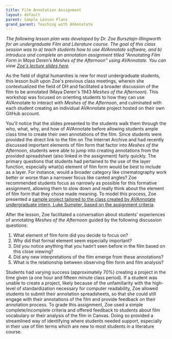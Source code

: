 ```yaml
---
title: Film Annotation Assignment
layout: default
parent: Sample Lesson Plans
grand_parent: Teaching with AVAnnotate
---
```

_The following lesson plan was developed by Dr. Zoe Bursztajn-Illingworth for an undergraduate Film and Literature course. The goal of this class session was to a) teach students how to use AVAnnotate software, and b) introduce and complete an annotation assignment titled "Annotating Film Form in Maya Deren’s Meshes of the Afternoon" using AVAnnotate. You can view [Zoe's lecture slides here](https://docs.google.com/presentation/d/1WoyhfF33s4Ze3IdF_Yl2r8r7eremfKnRMdlgELb2nvM/edit?usp=sharing)._


As the field of digital humanities is new for most undergraduate students, this lesson built upon Zoe's previous class meetings, wherein she contextualized the field of DH and facilitated a broader discussion of the film to be annotated (Maya Deren's 1943 _Meshes of the Afternoon_). This workshop was focused on orienting students to how they can use AVAnnotate to interact with _Meshes of the Afternoon_, and culminated with each student creating an individual AVAnnotate project hosted on their own GitHub account. 

You'll notice that the slides presented to the students walk them through the who, what, why, and how of AVAnnotate before allowing students ample class time to create their own annotations of the film. Since students were provided the direct link to the film on The Internet Archive and had recently discussed important elements of film form that factor into _Meshes of the Afternoon_, students were able to jump into creating annotations from the provided spreadsheet (also linked in the assignment) fairly quickly. The primary questions that students had pertained to the use of the layer function, especially what(s) element of film form would be best to include as a layer. For instance, would a broader category like cinematography work better or worse than a narrower focus like canted angles? Zoe recommended students focus as narrowly as possible for this formative assignment, allowing them to slow down and really think about the element of film form that they chose made meaning. To model this process, Zoe presented a [sample project tailored to the class created by AVAnnotate undergraduate intern, Luke Sumpter, based on the assignment criteria](https://lgsump.github.io/maya-deren-example/meshes-of-the-afternoon). 

After the lesson, Zoe facilitated a conversation about students' experiences of annotating _Meshes of the Afternoon_ guided by the following discussion questions: 
1. What element of film form did you decide to focus on?
2. Why did that formal element seem especially important?
3. Did you notice anything that you hadn’t seen before in the film based on this close viewing?
4. Did any new interpretations of the film emerge from these annotations?
5. What is the relationship between observing film form and film analysis? 

Students had varying success (approximately 70%) creating a project in the time given (a one hour and fifteen minute class period). If a student was unable to create a project, likely because of the unfamiliarity with the high-level of standardization necessary for computer readability, Zoe allowed students to submit their annotation spreadsheets, so that she could still engage with their annotations of the film and provide feedback on their annotation process. To grade this assignment, Zoe used a simple complete/incomplete criteria and offered feedback to students about film vocabulary or their analysis of the film in Canvas. Doing so provided a streamlined way of identifying where students needed support, especially in their use of film terms which are new to most students in a literature course. 


